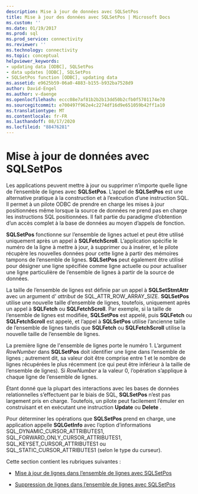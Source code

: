 ```yaml
---
description: Mise à jour de données avec SQLSetPos
title: Mise à jour des données avec SQLSetPos | Microsoft Docs
ms.custom: ''
ms.date: 01/19/2017
ms.prod: sql
ms.prod_service: connectivity
ms.reviewer: ''
ms.technology: connectivity
ms.topic: conceptual
helpviewer_keywords:
- updating data [ODBC], SQLSetPos
- data updates [ODBC], SQLSetPos
- SQLSetPos function [ODBC], updating data
ms.assetid: e9625b59-06a0-4883-b155-b932ba7528d9
author: David-Engel
ms.author: v-daenge
ms.openlocfilehash: eccc08e7af81b2b2b13dd50b2cfb0f5701174e70
ms.sourcegitcommit: e700497f962e4c2274df16d9e651059b42ff1a10
ms.translationtype: MT
ms.contentlocale: fr-FR
ms.lasthandoff: 08/17/2020
ms.locfileid: "88476281"
---
```

# <a name="updating-data-with-sqlsetpos"></a>Mise à jour de données avec SQLSetPos
Les applications peuvent mettre à jour ou supprimer n’importe quelle ligne de l’ensemble de lignes avec **SQLSetPos**. L’appel de **SQLSetPos** est une alternative pratique à la construction et à l’exécution d’une instruction SQL. Il permet à un pilote ODBC de prendre en charge les mises à jour positionnées même lorsque la source de données ne prend pas en charge les instructions SQL positionnées. Il fait partie du paradigme d’obtention d’un accès complet à la base de données au moyen d’appels de fonction.  
  
 **SQLSetPos** fonctionne sur l’ensemble de lignes actuel et peut être utilisé uniquement après un appel à **SQLFetchScroll**. L’application spécifie le numéro de la ligne à mettre à jour, à supprimer ou à insérer, et le pilote récupère les nouvelles données pour cette ligne à partir des mémoires tampons de l’ensemble de lignes. **SQLSetPos** peut également être utilisé pour désigner une ligne spécifiée comme ligne actuelle ou pour actualiser une ligne particulière de l’ensemble de lignes à partir de la source de données.  
  
 La taille de l’ensemble de lignes est définie par un appel à **SQLSetStmtAttr** avec un argument d' *attribut* de SQL_ATTR_ROW_ARRAY_SIZE. **SQLSetPos** utilise une nouvelle taille d’ensemble de lignes, toutefois, uniquement après un appel à **SQLFetch** ou **SQLFetchScroll**. Par exemple, si la taille de l’ensemble de lignes est modifiée, **SQLSetPos** est appelé, puis **SQLFetch** ou **SQLFetchScroll** est appelé, et l’appel à **SQLSetPos** utilise l’ancienne taille de l’ensemble de lignes tandis que **SQLFetch** ou **SQLFetchScroll** utilise la nouvelle taille de l’ensemble de lignes.  
  
 La première ligne de l'ensemble de lignes porte le numéro 1. L’argument *RowNumber* dans **SQLSetPos** doit identifier une ligne dans l’ensemble de lignes ; autrement dit, sa valeur doit être comprise entre 1 et le nombre de lignes récupérées le plus récemment (ce qui peut être inférieur à la taille de l’ensemble de lignes). Si *RowNumber* a la valeur 0, l’opération s’applique à chaque ligne de l’ensemble de lignes.  
  
 Étant donné que la plupart des interactions avec les bases de données relationnelles s’effectuent par le biais de SQL, **SQLSetPos** n’est pas largement pris en charge. Toutefois, un pilote peut facilement l’émuler en construisant et en exécutant une instruction **Update** ou **Delete** .  
  
 Pour déterminer les opérations que **SQLSetPos** prend en charge, une application appelle **SQLGetInfo** avec l’option d’informations SQL_DYNAMIC_CURSOR_ATTRIBUTES1, SQL_FORWARD_ONLY_CURSOR_ATTRIBUTES1, SQL_KEYSET_CURSOR_ATTRIBUTES1 ou SQL_STATIC_CURSOR_ATTRIBUTES1 (selon le type du curseur).  
  
 Cette section contient les rubriques suivantes :  
  
-   [Mise à jour de lignes dans l’ensemble de lignes avec SQLSetPos](../../../odbc/reference/develop-app/updating-rows-in-the-rowset-with-sqlsetpos.md)  
  
-   [Suppression de lignes dans l’ensemble de lignes avec SQLSetPos](../../../odbc/reference/develop-app/deleting-rows-in-the-rowset-with-sqlsetpos.md)
